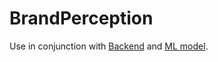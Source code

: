 # BrandPerception

Use in conjunction with [Backend](https://github.com/tigercxx/BrandPerceptionBackend) and [ML model](https://github.com/tigercxx/BrandPerceptionModel).
